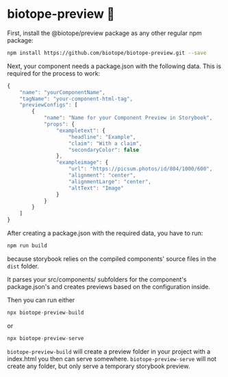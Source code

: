 # biotope-preview 🌻

First, install the @biotope/preview package as any other regular npm package:
```bash
npm install https://github.com/biotope/biotope-preview.git --save
```
Next, your component needs a package.json with the following data. This is required for the process to work:

```javascript
{
    "name": "yourComponentName",
    "tagName": "your-component-html-tag",
    "previewConfigs": [
        {
            "name": "Name for your Component Preview in Storybook",
            "props": {
                "exampletext": {
                    "headline": "Example",
                    "claim": "With a claim",
                    "secondaryColor": false
                },
                "exampleimage": {
                    "url": "https://picsum.photos/id/804/1000/600",
                    "alignment": "center",
                    "alignmentLarge": "center",
                    "altText": "Image"
                }
            }
        }
    ]
}
```
After creating a package.json with the required data, you have to run:
```javascript
npm run build
```
because storybook relies on the compiled components' source files in the `dist` folder.

It parses your src/components/ subfolders for the component's package.json's and creates previews based on the configuration inside.

Then you can run either 

```javascript
npx biotope-preview-build
```

or

```javascript
npx biotope-preview-serve
```

`biotope-preview-build` will create a preview folder in your project with a index.html you then can serve somewhere. `biotope-preview-serve` will not create any folder, but only serve a temporary storybook preview.
